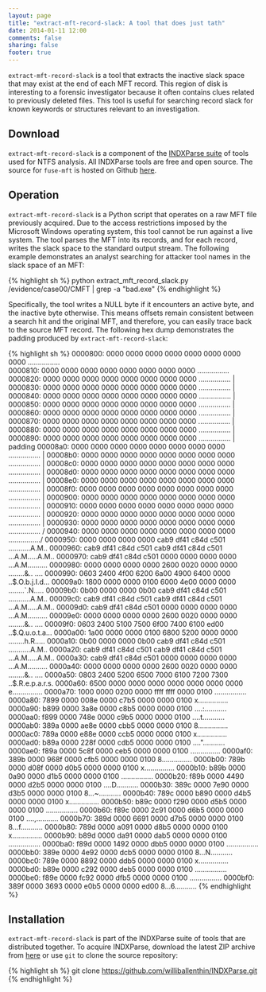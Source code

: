 ```yaml
---
layout: page
title: "extract-mft-record-slack: A tool that does just tath"
date: 2014-01-11 12:00
comments: false
sharing: false
footer: true
---
```


`extract-mft-record-slack` is a tool that extracts the inactive slack 
space that may exist at the end of each MFT record. This region of disk
is interesting to a forensic investigator because it often contains clues
related to previously deleted files. This tool is useful for searching
record slack for known keywords or structures relevant to an investigation.

Download
--------
`extract-mft-record-slack` is a component of the 
[INDXParse suite](/forensics/mft/indxparse)
of tools used for NTFS analysis. All INDXParse tools are free and open source.
The source for `fuse-mft` is hosted on Github 
[here](https://github.com/williballenthin/INDXParse/blob/master/fuse-mft.py).


Operation
---------
`extract-mft-record-slack` is a Python script that operates on a raw MFT
file previously acquired. Due to the access restrictions imposed by the 
Microsoft Windows operating system, this tool cannot be run against a live
system. The tool parses the MFT into its records, and for each record, 
writes the slack space to the standard output stream. The following example
demonstrates an analyst searching for attacker tool names in the slack space
of an MFT:

{% highlight sh %}
python extract_mft_record_slack.py /evidence/case00/CMFT | grep -a "bad.exe"
{% endhighlight %}


Specifically, the 
tool writes a NULL byte if it encounters an active byte, and the inactive
byte otherwise. This means offsets remain consistent between a search hit
and the original MFT, and therefore, you can easily trace back to the 
source MFT record. The following hex dump demonstrates the padding
produced by `extract-mft-record-slack`:

{% highlight sh %}
0000800: 0000 0000 0000 0000 0000 0000 0000 0000  ................\
0000810: 0000 0000 0000 0000 0000 0000 0000 0000  ................ \
0000820: 0000 0000 0000 0000 0000 0000 0000 0000  ................  |
0000830: 0000 0000 0000 0000 0000 0000 0000 0000  ................  |
0000840: 0000 0000 0000 0000 0000 0000 0000 0000  ................  |
0000850: 0000 0000 0000 0000 0000 0000 0000 0000  ................  |
0000860: 0000 0000 0000 0000 0000 0000 0000 0000  ................  |
0000870: 0000 0000 0000 0000 0000 0000 0000 0000  ................  |
0000880: 0000 0000 0000 0000 0000 0000 0000 0000  ................  |
0000890: 0000 0000 0000 0000 0000 0000 0000 0000  ................  | padding
00008a0: 0000 0000 0000 0000 0000 0000 0000 0000  ................  |
00008b0: 0000 0000 0000 0000 0000 0000 0000 0000  ................  |
00008c0: 0000 0000 0000 0000 0000 0000 0000 0000  ................  |
00008d0: 0000 0000 0000 0000 0000 0000 0000 0000  ................  |
00008e0: 0000 0000 0000 0000 0000 0000 0000 0000  ................  |
00008f0: 0000 0000 0000 0000 0000 0000 0000 0000  ................  |
0000900: 0000 0000 0000 0000 0000 0000 0000 0000  ................  |
0000910: 0000 0000 0000 0000 0000 0000 0000 0000  ................  |
0000920: 0000 0000 0000 0000 0000 0000 0000 0000  ................  |
0000930: 0000 0000 0000 0000 0000 0000 0000 0000  ................ / 
0000940: 0000 0000 0000 0000 0000 0000 0000 0000  ................/
0000950: 0000 0000 0000 0000 cab9 df41 c84d c501  ...........A.M..
0000960: cab9 df41 c84d c501 cab9 df41 c84d c501  ...A.M.....A.M..
0000970: cab9 df41 c84d c501 0000 0000 0000 0000  ...A.M..........
0000980: 0000 0000 0000 0000 2600 0020 0000 0000  ........&.. ....
0000990: 0603 2400 4f00 6200 6a00 4900 6400 0000  ..$.O.b.j.I.d...
00009a0: 1800 0000 0000 0100 6000 4e00 0000 0000  ........`.N.....
00009b0: 0b00 0000 0000 0b00 cab9 df41 c84d c501  ...........A.M..
00009c0: cab9 df41 c84d c501 cab9 df41 c84d c501  ...A.M.....A.M..
00009d0: cab9 df41 c84d c501 0000 0000 0000 0000  ...A.M..........
00009e0: 0000 0000 0000 0000 2600 0020 0000 0000  ........&.. ....
00009f0: 0603 2400 5100 7500 6f00 7400 6100 ed00  ..$.Q.u.o.t.a...
0000a00: 1a00 0000 0000 0100 6800 5200 0000 0000  ........h.R.....
0000a10: 0b00 0000 0000 0b00 cab9 df41 c84d c501  ...........A.M..
0000a20: cab9 df41 c84d c501 cab9 df41 c84d c501  ...A.M.....A.M..
0000a30: cab9 df41 c84d c501 0000 0000 0000 0000  ...A.M..........
0000a40: 0000 0000 0000 0000 2600 0020 0000 0000  ........&.. ....
0000a50: 0803 2400 5200 6500 7000 6100 7200 7300  ..$.R.e.p.a.r.s.
0000a60: 6500 0000 0000 0000 0000 0000 0000 0000  e...............
0000a70: 1000 0000 0200 0000 ffff ffff 0000 0100  ................
0000a80: 7899 0000 008e 0000 c7b5 0000 0000 0100  x...............
0000a90: b899 0000 3a8e 0000 c8b5 0000 0000 0100  ....:...........
0000aa0: f899 0000 748e 0000 c9b5 0000 0000 0100  ....t...........
0000ab0: 389a 0000 ae8e 0000 cbb5 0000 0000 0100  8...............
0000ac0: 789a 0000 e88e 0000 ccb5 0000 0000 0100  x...............
0000ad0: b89a 0000 228f 0000 cdb5 0000 0000 0100  ...."...........
0000ae0: f89a 0000 5c8f 0000 ceb5 0000 0000 0100  ....\...........
0000af0: 389b 0000 968f 0000 cfb5 0000 0000 0100  8...............
0000b00: 789b 0000 d08f 0000 d0b5 0000 0000 0100  x...............
0000b10: b89b 0000 0a90 0000 d1b5 0000 0000 0100  ................
0000b20: f89b 0000 4490 0000 d2b5 0000 0000 0100  ....D...........
0000b30: 389c 0000 7e90 0000 d3b5 0000 0000 0100  8...~...........
0000b40: 789c 0000 b890 0000 d4b5 0000 0000 0100  x...............
0000b50: b89c 0000 f290 0000 d5b5 0000 0000 0100  ................
0000b60: f89c 0000 2c91 0000 d6b5 0000 0000 0100  ....,...........
0000b70: 389d 0000 6691 0000 d7b5 0000 0000 0100  8...f...........
0000b80: 789d 0000 a091 0000 d8b5 0000 0000 0100  x...............
0000b90: b89d 0000 da91 0000 dab5 0000 0000 0100  ................
0000ba0: f89d 0000 1492 0000 dbb5 0000 0000 0100  ................
0000bb0: 389e 0000 4e92 0000 dcb5 0000 0000 0100  8...N...........
0000bc0: 789e 0000 8892 0000 ddb5 0000 0000 0100  x...............
0000bd0: b89e 0000 c292 0000 deb5 0000 0000 0100  ................
0000be0: f89e 0000 fc92 0000 dfb5 0000 0000 0100  ................
0000bf0: 389f 0000 3693 0000 e0b5 0000 0000 ed00  8...6...........
{% endhighlight %}


Installation
------------
`extract-mft-record-slack` is part of the INDXParse suite of tools that are distributed
together. To acquire INDXParse, download the latest ZIP archive from 
[here](https://github.com/williballenthin/INDXParse/archive/master.zip) or use
`git` to clone the source repository:

{% highlight sh %}
git clone https://github.com/williballenthin/INDXParse.git
{% endhighlight %}


